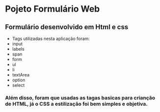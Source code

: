 # Pojeto Formulário Web

## Formulário desenvolvido em Html e css 
 - Tags utilizadas nesta aplicação foram:
  - input
  - labels
  - span
  - form
  - ul
  - li 
  - textArea
  - option
  - select
  
  ### Além disso, foram  que usadas as tagas basicas para crianção de HTML, já o CSS a estilização foi bem simples e objetiva.
